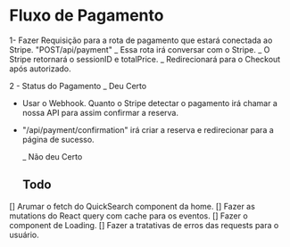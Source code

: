 # Fluxo de Pagamento

1- Fazer Requisição para a rota de pagamento que estará conectada ao Stripe.
"POST/api/payment"
_ Essa rota irá conversar com o Stripe.
_ O Stripe retornará o sessionID e totalPrice.
\_ Redirecionará para o Checkout após autorizado.

2 - Status do Pagamento
\_ Deu Certo

- Usar o Webhook. Quanto o Stripe detectar o pagamento irá chamar a nossa API para assim confirmar a reserva.
- "/api/payment/confirmation" irá criar a reserva e redirecionar para a página de sucesso.

  \_ Não deu Certo

  ## Todo

[] Arumar o fetch do QuickSearch component da home.
[] Fazer as mutations do React query com cache para os eventos.
[] Fazer o component de Loading.
[] Fazer a tratativas de erros das requests para o usuário.